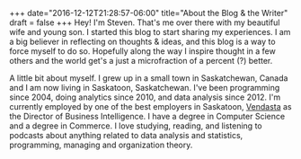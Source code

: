 +++
date="2016-12-12T21:28:57-06:00"
title="About the Blog & the Writer"
draft = false
+++
Hey! I'm Steven. That's me over there with my beautiful wife and young son. I started this blog to start sharing my experiences. I am a big believer in reflecting on thoughts & ideas, and this blog is a way to force myself to do so. Hopefully along the way I inspire thought in a few others and the world get's a just a microfraction of a percent (?) better.

A little bit about myself. I grew up in a small town in Saskatchewan, Canada and I am now living in Saskatoon, Saskatchewan. I've been programming since 2004, doing analytics since 2010, and data analysis since 2012. I'm currently employed by one of the best employers in Saskatoon, [Vendasta](https://www.vendasta.com) as the Director of Business Intelligence. I have a degree in Computer Science and a degree in Commerce. I love studying, reading, and listening to podcasts about anything related to data analysis and statistics, programming, managing and organization theory.